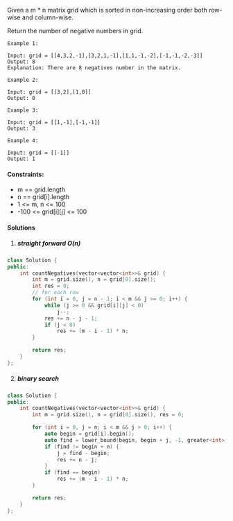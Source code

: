 Given a m * n matrix grid which is sorted in non-increasing order both row-wise and column-wise. 

Return the number of negative numbers in grid.

 

```
Example 1:

Input: grid = [[4,3,2,-1],[3,2,1,-1],[1,1,-1,-2],[-1,-1,-2,-3]]
Output: 8
Explanation: There are 8 negatives number in the matrix.

Example 2:

Input: grid = [[3,2],[1,0]]
Output: 0

Example 3:

Input: grid = [[1,-1],[-1,-1]]
Output: 3

Example 4:

Input: grid = [[-1]]
Output: 1
```

 

#### Constraints:

-    m == grid.length
-    n == grid[i].length
-    1 <= m, n <= 100
-    -100 <= grid[i][j] <= 100


#### Solutions

1. ##### straight forward  O(n)


```c++
class Solution {
public:
    int countNegatives(vector<vector<int>>& grid) {
        int m = grid.size(), n = grid[0].size();
        int res = 0;
        // for each row
        for (int i = 0, j = n - 1; i < m && j >= 0; i++) {
            while (j >= 0 && grid[i][j] < 0)
                j--;
            res += n - j - 1;
            if (j < 0)
                res += (m - i - 1) * n;
        }

        return res;
    }
};
```

2. ##### binary search


```c++
class Solution {
public:
    int countNegatives(vector<vector<int>>& grid) {
        int m = grid.size(), n = grid[0].size(), res = 0;

        for (int i = 0, j = n; i < m && j > 0; i++) {
            auto begin = grid[i].begin();
            auto find = lower_bound(begin, begin + j, -1, greater<int>());
            if (find != begin + n) {
                j = find - begin;
                res += n - j;
            }
            if (find == begin)
                res += (m - i - 1) * n;
        }

        return res;
    }
};
```